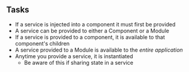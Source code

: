 ## Tasks

* If a service is injected into a component it must first be provided
* A service can be provided to either a Component or a Module
* If a service is provided to a component, it is available to that component's children
* A service provided to a Module is available to the _entire application_
* Anytime you provide a service, it is instantiated
    * Be aware of this if sharing state in a service
